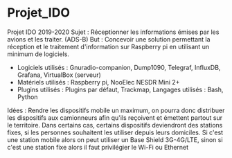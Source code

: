 # Projet_IDO

Projet IDO 2019-2020
Sujet : Réceptionner les informations émises par les avions et les traiter. (ADS-B)
But : Concevoir une solution permettant la réception et le traitement d'information sur Raspberry pi en utilisant un minimum de logiciels.

  - Logiciels utilisés : Gnuradio-companion, Dump1090, Telegraf, InfluxDB, Grafana, VirtualBox (serveur) 
  - Matériels utilisés : Raspberry pi, NooElec NESDR Mini 2+ 
   - Plugins utilisés : Plugins par défaut, Trackmap, Langages utilisés : Bash, Python

Idées : Rendre les dispositifs mobile un maximum, on pourra donc distribuer les dispositifs aux camionneurs afin qu'ils reçoivent et émettent partout sur le territoire.
Dans certains cas, certains dispositifs deviendront des stations fixes, si les personnes souhaitent les utiliser depuis leurs domiciles.
Si c'est une station mobile alors on peut utiliser un  Base Shield 3G-4G/LTE, sinon si c'est une station fixe alors il faut privilégier le Wi-Fi ou Ethernet
